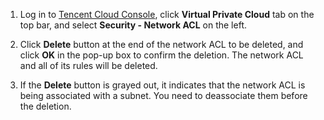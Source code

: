 1) Log in to [Tencent Cloud Console](https://console.qcloud.com/), click **Virtual Private Cloud** tab on the top bar, and select **Security - Network ACL** on the left.

2. Click **Delete** button at the end of the network ACL to be deleted, and click **OK** in the pop-up box to confirm the deletion. The network ACL and all of its rules will be deleted.

3. If the **Delete** button is grayed out, it indicates that the network ACL is being associated with a subnet. You need to deassociate them before the deletion.
